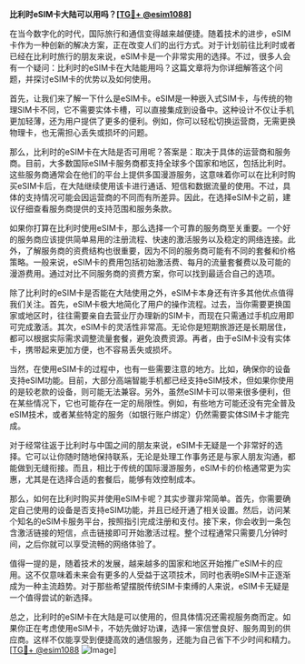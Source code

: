 **比利时eSIM卡大陆可以用吗？[[TG💪+ @esim1088](https://t.me/s/esim1088)]**

在当今数字化的时代，国际旅行和通信变得越来越便捷。随着技术的进步，eSIM卡作为一种创新的解决方案，正在改变人们的出行方式。对于计划前往比利时或者已经在比利时旅行的朋友来说，eSIM卡是一个非常实用的选择。不过，很多人会有一个疑问：比利时的eSIM卡在大陆能用吗？这篇文章将为你详细解答这个问题，并探讨eSIM卡的优势以及如何使用。

首先，让我们来了解一下什么是eSIM卡。eSIM是一种嵌入式SIM卡，与传统的物理SIM卡不同，它不需要实体卡槽，可以直接集成到设备中。这种设计不仅让手机更加轻薄，还为用户提供了更多的便利。例如，你可以轻松切换运营商，无需更换物理卡，也无需担心丢失或损坏的问题。

那么，比利时的eSIM卡在大陆是否可用呢？答案是：取决于具体的运营商和服务商。目前，大多数国际eSIM卡服务商都支持全球多个国家和地区，包括比利时。这些服务商通常会在他们的平台上提供多国漫游服务，这意味着你可以在比利时购买eSIM卡后，在大陆继续使用该卡进行通话、短信和数据流量的使用。不过，具体的支持情况可能会因运营商的不同而有所差异。因此，在选择eSIM卡之前，建议仔细查看服务商提供的支持范围和服务条款。

如果你打算在比利时使用eSIM卡，那么选择一个可靠的服务商至关重要。一个好的服务商应该提供简单易用的注册流程、快速的激活服务以及稳定的网络连接。此外，了解服务商的资费结构也很重要，因为不同的服务商可能有不同的套餐和价格策略。一般来说，eSIM卡的费用包括初始激活费、每月的流量套餐费以及可能的漫游费用。通过对比不同服务商的资费方案，你可以找到最适合自己的选项。

除了比利时的eSIM卡是否能在大陆使用之外，eSIM卡本身还有许多其他优点值得我们关注。首先，eSIM卡极大地简化了用户的操作流程。过去，当你需要更换国家或地区时，往往需要亲自去营业厅办理新的SIM卡，而现在只需通过手机应用即可完成激活。其次，eSIM卡的灵活性非常高。无论你是短期旅游还是长期居住，都可以根据实际需求调整流量套餐，避免浪费资源。再者，由于eSIM卡没有实体卡，携带起来更加方便，也不容易丢失或损坏。

当然，在使用eSIM卡的过程中，也有一些需要注意的地方。比如，确保你的设备支持eSIM功能。目前，大部分高端智能手机都已经支持eSIM技术，但如果你使用的是较老款的设备，则可能无法兼容。另外，虽然eSIM卡可以带来很多便利，但在某些情况下，它也可能存在一定的局限性。例如，有些地方可能还没有完全普及eSIM技术，或者某些特定的服务（如银行账户绑定）仍然需要实体SIM卡才能完成。

对于经常往返于比利时与中国之间的朋友来说，eSIM卡无疑是一个非常好的选择。它可以让你随时随地保持联系，无论是处理工作事务还是与家人朋友沟通，都能做到无缝衔接。而且，相比于传统的国际漫游服务，eSIM卡的价格通常更为实惠，尤其是在选择合适的套餐后，能够有效控制成本。

那么，如何在比利时购买并使用eSIM卡呢？其实步骤非常简单。首先，你需要确定自己使用的设备是否支持eSIM功能，并且已经开通了相关设置。然后，访问某个知名的eSIM卡服务平台，按照指引完成注册和支付。接下来，你会收到一条包含激活链接的短信，点击链接即可开始激活过程。整个过程通常只需要几分钟时间，之后你就可以享受流畅的网络体验了。

值得一提的是，随着技术的发展，越来越多的国家和地区开始推广eSIM卡的应用。这不仅意味着未来会有更多的人受益于这项技术，同时也表明eSIM卡正逐渐成为一种主流趋势。对于那些希望摆脱传统SIM卡束缚的人来说，eSIM卡无疑是一个值得尝试的新选择。

总之，比利时的eSIM卡在大陆是可以使用的，但具体情况还需视服务商而定。如果你正在考虑使用eSIM卡，不妨先做好功课，选择一家信誉良好、服务周到的供应商。这样不仅能享受到便捷高效的通信服务，还能为自己省下不少时间和精力。[[TG💪+ @esim1088](https://t.me/s/esim1088) ![Image](https://i.postimg.cc/4NQfJmqS/Snipaste-2025-05-13-00-14-12.png)]